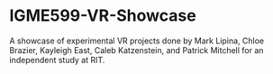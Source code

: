 # IGME599-VR-Showcase
 A showcase of experimental VR projects done by Mark Lipina, Chloe Brazier, Kayleigh East, Caleb Katzenstein, and Patrick Mitchell for an independent study at RIT.
